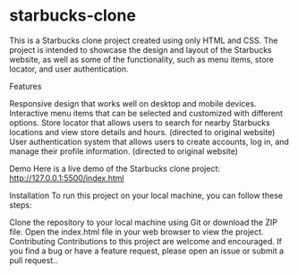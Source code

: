# starbucks-clone
This is a Starbucks clone project created using only HTML and CSS. The project is intended to showcase the design and layout of the Starbucks website, as well as some of the functionality, such as menu items, store locator, and user authentication.

Features

Responsive design that works well on desktop and mobile devices.
Interactive menu items that can be selected and customized with different options.
Store locator that allows users to search for nearby Starbucks locations and view store details and hours. (directed to original website)
User authentication system that allows users to create accounts, log in, and manage their profile information. (directed to original website)


Demo
Here is a live demo of the Starbucks clone project:
http://127.0.0.1:5500/index.html

Installation
To run this project on your local machine, you can follow these steps:

Clone the repository to your local machine using Git or download the ZIP file.
Open the index.html file in your web browser to view the project.
Contributing
Contributions to this project are welcome and encouraged. If you find a bug or have a feature request, please open an issue or submit a pull request..
